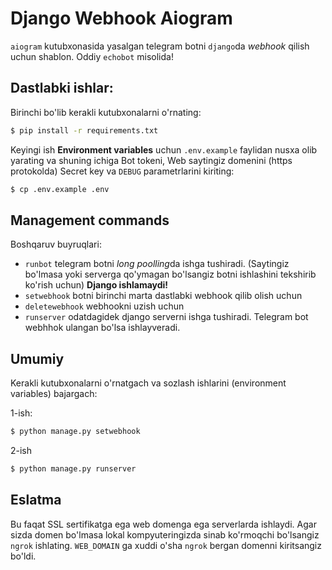# Django Webhook Aiogram

`aiogram` kutubxonasida yasalgan telegram botni `django`da *webhook* qilish uchun shablon.
Oddiy `echobot` misolida!

## Dastlabki ishlar:

Birinchi bo'lib kerakli kutubxonalarni o'rnating:
```bash
$ pip install -r requirements.txt
```
Keyingi ish __Environment variables__ uchun `.env.example` faylidan nusxa olib yarating va shuning ichiga Bot tokeni, Web saytingiz domenini (https protokolda) Secret key va `DEBUG` parametrlarini kiriting:
```bash
$ cp .env.example .env
```

## Management commands

Boshqaruv buyruqlari:
- `runbot` telegram botni *long poolling*da ishga tushiradi. (Saytingiz bo'lmasa yoki serverga qo'ymagan bo'lsangiz botni ishlashini tekshirib ko'rish uchun) **Django ishlamaydi!**
- `setwebhook` botni birinchi marta dastlabki webhook qilib olish uchun
- `deletewebhook` webhookni uzish uchun
- `runserver` odatdagidek django serverni ishga tushiradi. Telegram bot webhhok ulangan bo'lsa ishlayveradi.


## Umumiy
Kerakli kutubxonalarni o'rnatgach va sozlash ishlarini (environment variables) bajargach:

1-ish:
```bash
$ python manage.py setwebhook
```
2-ish 
```bash
$ python manage.py runserver
``` 

## Eslatma

Bu faqat SSL sertifikatga ega web domenga ega serverlarda ishlaydi. Agar sizda domen bo'lmasa lokal kompyuteringizda sinab ko'rmoqchi bo'lsangiz `ngrok` ishlating. `WEB_DOMAIN` ga xuddi o'sha `ngrok` bergan domenni kiritsangiz bo'ldi.
